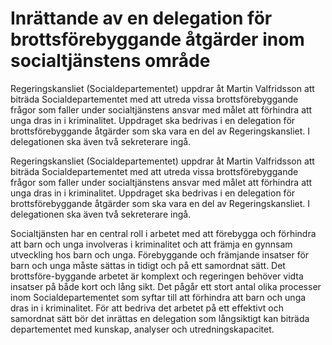 # Inrättande av en delegation för brottsförebyggande åtgärder inom socialtjänstens område

Regeringskansliet (Socialdepartementet) uppdrar åt Martin Valfridsson att
biträda Socialdepartementet med att utreda vissa brottsförebyggande frågor
som faller under socialtjänstens ansvar med målet att förhindra att unga dras
in i kriminalitet. Uppdraget ska bedrivas i en delegation för brottsförebyggande
åtgärder som ska vara en del av Regeringskansliet. I delegationen
ska även två sekreterare ingå.

Regeringskansliet (Socialdepartementet) uppdrar åt Martin Valfridsson att
biträda Socialdepartementet med att utreda vissa brottsförebyggande frågor
som faller under socialtjänstens ansvar med målet att förhindra att unga dras
in i kriminalitet. Uppdraget ska bedrivas i en delegation för brottsförebyggande
åtgärder som ska vara en del av Regeringskansliet. I delegationen
ska även två sekreterare ingå.

Socialtjänsten har en central roll i arbetet med att förebygga och förhindra att barn och unga involveras i kriminalitet och att främja en gynnsam utveckling hos barn och unga. Förebyggande och främjande insatser för barn och unga måste sättas in tidigt och på ett samordnat sätt. Det brottsföre-byggande arbetet är komplext och regeringen behöver vidta insatser på både kort och lång sikt. Det pågår ett stort antal olika processer inom Socialdepartementet som syftar till att förhindra att barn och unga dras in i kriminalitet. För att bedriva det arbetet på ett effektivt och samordnat sätt bör det inrättas en delegation som långsiktigt kan biträda departementet med kunskap, analyser och utredningskapacitet.
